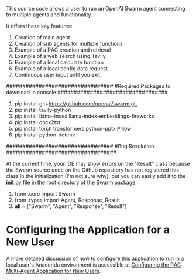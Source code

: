 This source code allows a user to run an OpenAI Swarm agent connecting to multiple agents and functionality.

It offers these key features:

1. Creation of main agent
2. Creation of sub agents for multiple functions
3. Example of a RAG creation and retrieval
4. Example of a web search using Tavily
5. Example of a local calculate function
6. Example of a local config data request
7. Continuous user input until you exit

#################################
#Required Packages to download in console
##################################

1. pip install git+https://github.com/openai/swarm.git
2. pip install tavily-python
3. pip install llama-index llama-index-embeddings-fireworks
4. pip install docx2txt
5. pip install torch transformers python-pptx Pillow
6. pip install python-dotenv

#################################
#Bug Resolution
##################################

At the current time, your IDE may show errors on the “Result” class because the Swarm source code on the Github repository has not registered this class in the initialization (I'm not sure why),  but you can easily add it to the __init__.py file in the root directory of the Swarm package:

1. from .core import Swarm
2. from .types import Agent, Response, Result
3. __all__ = ["Swarm", "Agent", "Response", "Result"]

# Configuring the Application for a New User

A more detailed discussion of how to configure this application to run in a local user's Anaconda environment is accessible at [Configuring the RAG Multi-Agent Application for New Users](./configuringNewUsers.md).
